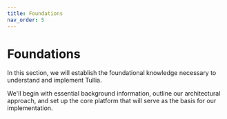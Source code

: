 ```yaml
---
title: Foundations
nav_order: 5
---
```


# Foundations

In this section, we will establish the foundational knowledge necessary to understand and implement Tullia. 

We'll begin with essential background information, outline our architectural approach, and set up the core platform that will serve as the basis for our implementation.

